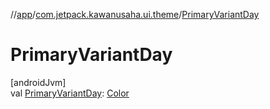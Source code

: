 //[app](../../index.md)/[com.jetpack.kawanusaha.ui.theme](index.md)/[PrimaryVariantDay](-primary-variant-day.md)

# PrimaryVariantDay

[androidJvm]\
val [PrimaryVariantDay](-primary-variant-day.md): [Color](https://developer.android.com/reference/kotlin/androidx/compose/ui/graphics/Color.html)
